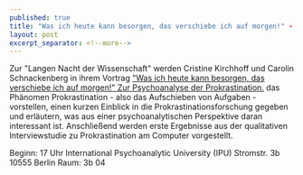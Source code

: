 ```yaml
---
published: true
title: "Was ich heute kann besorgen, das verschiebe ich auf morgen!" - Vortrag zur "Langen Nacht der Wissenschaft"
layout: post
excerpt_separator: <!--more-->
---
```

Zur "Langen Nacht der Wissenschaft" werden Cristine Kirchhoff und Carolin Schnackenberg in ihrem Vortrag
["Was ich heute kann besorgen, das verschiebe ich auf morgen!" Zur Psychoanalyse der Prokrastination.](http://www.langenachtderwissenschaften.de/startseite.html?rs=120&goto=rs_120&history_state=3&typ=push) das Phänomen Prokrastination - also das Aufschieben von Aufgaben - vorstellen, einen kurzen Einblick in die Prokrastinationsforschung gegeben und erläutern, was aus einer psychoanalytischen Perspektive daran interessant ist. Anschließend werden erste Ergebnisse aus der qualitativen Interviewstudie zu Prokrastination am Computer vorgestellt.

Beginn: 17 Uhr
International Psychoanalytic University (IPU)
Stromstr. 3b 
10555 Berlin 
Raum: 3b 04
<!--more-->
